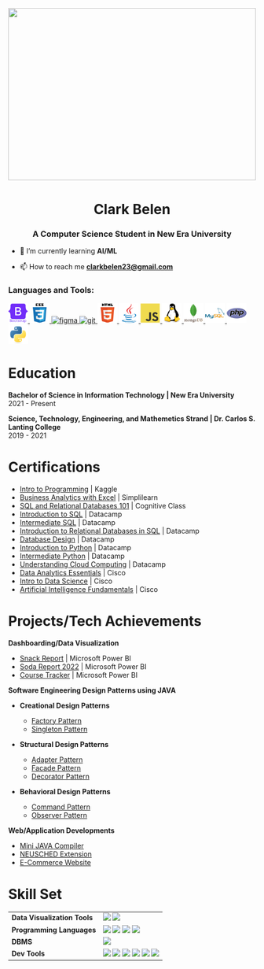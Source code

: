 <div align="center">
  <img src="https://user-images.githubusercontent.com/74038190/213866269-5d00981c-7c98-46d7-8a8e-16f462f15227.gif" width="100%" height="350">
</div>

<h1 align="center">Clark Belen</h1>
<h3 align="center">A Computer Science Student in New Era University</h3>

- 🌱 I’m currently learning **AI/ML**

- 📫 How to reach me **clarkbelen23@gmail.com**


<h3 align="left">Languages and Tools:</h3>
<p align="left"> <a href="https://getbootstrap.com" target="_blank" rel="noreferrer"> <img src="https://raw.githubusercontent.com/devicons/devicon/master/icons/bootstrap/bootstrap-plain-wordmark.svg" alt="bootstrap" width="40" height="40"/> </a> <a href="https://www.w3schools.com/css/" target="_blank" rel="noreferrer"> <img src="https://raw.githubusercontent.com/devicons/devicon/master/icons/css3/css3-original-wordmark.svg" alt="css3" width="40" height="40"/> </a><a href="https://www.figma.com/" target="_blank" rel="noreferrer"> <img src="https://www.vectorlogo.zone/logos/figma/figma-icon.svg" alt="figma" width="40" height="40"/> </a> <a href="https://git-scm.com/" target="_blank" rel="noreferrer"> <img src="https://www.vectorlogo.zone/logos/git-scm/git-scm-icon.svg" alt="git" width="40" height="40"/> </a> <a href="https://www.w3.org/html/" target="_blank" rel="noreferrer"> <img src="https://raw.githubusercontent.com/devicons/devicon/master/icons/html5/html5-original-wordmark.svg" alt="html5" width="40" height="40"/> </a> <a href="https://www.java.com" target="_blank" rel="noreferrer"> <img src="https://raw.githubusercontent.com/devicons/devicon/master/icons/java/java-original.svg" alt="java" width="40" height="40"/> </a> <a href="https://developer.mozilla.org/en-US/docs/Web/JavaScript" target="_blank" rel="noreferrer"> <img src="https://raw.githubusercontent.com/devicons/devicon/master/icons/javascript/javascript-original.svg" alt="javascript" width="40" height="40"/> </a> <a href="https://www.linux.org/" target="_blank" rel="noreferrer"> <img src="https://raw.githubusercontent.com/devicons/devicon/master/icons/linux/linux-original.svg" alt="linux" width="40" height="40"/> </a> <a href="https://www.mongodb.com/" target="_blank" rel="noreferrer"> <img src="https://raw.githubusercontent.com/devicons/devicon/master/icons/mongodb/mongodb-original-wordmark.svg" alt="mongodb" width="40" height="40"/> </a> <a href="https://www.mysql.com/" target="_blank" rel="noreferrer"> <img src="https://raw.githubusercontent.com/devicons/devicon/master/icons/mysql/mysql-original-wordmark.svg" alt="mysql" width="40" height="40"/> </a> <a href="https://www.php.net" target="_blank" rel="noreferrer"> <img src="https://raw.githubusercontent.com/devicons/devicon/master/icons/php/php-original.svg" alt="php" width="40" height="40"/> </a> <a href="https://www.python.org" target="_blank" rel="noreferrer"> <img src="https://raw.githubusercontent.com/devicons/devicon/master/icons/python/python-original.svg" alt="python" width="40" height="40"/> </a>  </p>

# Education
<p align="left"> 
  <b>Bachelor of Science in Information Technology | New Era University</b><br>
  2021 - Present<br>
</p>
<p align="left"> 
  <b>Science, Technology, Engineering, and Mathemetics Strand | Dr. Carlos S. Lanting College</b><br>
  2019 - 2021<br>
</p>

# Certifications
- [Intro to Programming](https://www.kaggle.com/learn/certification/clarkbelen/intro-to-programming) | Kaggle
- [Business Analytics with Excel](https://simpli-web.app.link/e/tEUkbuCRhFb) | Simplilearn
- [SQL and Relational Databases 101](https://courses.cognitiveclass.ai/certificates/cfcab937233942c2a0d1506e048d74ae) | Cognitive Class
- [Introduction to SQL](https://www.datacamp.com/statement-of-accomplishment/course/326cbffc321c6ffb13e06e7489d788e39dd2b5dc?raw=1) | Datacamp
- [Intermediate SQL](https://www.datacamp.com/statement-of-accomplishment/course/a8f1bb017e27172d427400117a01fecdf83156cd?raw=1) | Datacamp
- [Introduction to Relational Databases in SQL](https://www.datacamp.com/statement-of-accomplishment/course/4975acd50b96fe47cc82902480ac90b50918bddf?raw=1) | Datacamp
- [Database Design](https://www.datacamp.com/statement-of-accomplishment/course/38fa3779d8505c6c1556068713bc37ac014a3681?raw=1) | Datacamp
- [Introduction to Python](https://www.datacamp.com/statement-of-accomplishment/course/3d6ae72420f3d7387f5f749676e7b6c562791578?raw=1) | Datacamp
- [Intermediate Python](https://www.datacamp.com/statement-of-accomplishment/course/7d7daf16f1323c1d09e028a65f09e0bd9ab0bbac?raw=1) | Datacamp
- [Understanding Cloud Computing](https://www.datacamp.com/statement-of-accomplishment/course/343d93338e59bb82720d7a14f911024df0daad04?raw=1) | Datacamp
- [Data Analytics Essentials](https://www.credly.com/badges/0f6655a2-e39c-47b1-842e-53657e55dbab/public_url) | Cisco
- [Intro to Data Science](https://www.credly.com/badges/ea8c29ea-3eba-4479-be39-eba936983b42/public_url) | Cisco
- [Artificial Intelligence Fundamentals](https://www.credly.com/badges/fb63b3e6-c3d9-490b-a38d-13534cb9ec03/public_url) | Cisco

# Projects/Tech Achievements
**Dashboarding/Data Visualization**
- [Snack Report](https://app.powerbi.com/view?r=eyJrIjoiNzBjZjUyYzItMDQ1Zi00MmU0LThhMmEtNDNjYTY4ZTA1MjczIiwidCI6IjViM2ExYjdlLThiMjctNDg2NS1iNGNhLThmNmRkM2VhNmI4NiIsImMiOjEwfQ%3D%3D) | Microsoft Power BI
- [Soda Report 2022](https://app.powerbi.com/view?r=eyJrIjoiMWYxZDU2ZWEtNDIxMy00NDkwLTgwZGItZWEyY2JmMWU4ZThlIiwidCI6IjIyM2U0YWM4LTM3YjYtNGQ2Yi1hMjViLWJjNDBiZGEyMjU5NiIsImMiOjEwfQ%3D%3D) | Microsoft Power BI
- [Course Tracker](https://app.powerbi.com/view?r=eyJrIjoiYmE2NjFjOGEtMTU4My00NWExLTkxMWUtNDllYjE2NWQ4OGQ0IiwidCI6IjViM2ExYjdlLThiMjctNDg2NS1iNGNhLThmNmRkM2VhNmI4NiIsImMiOjEwfQ%3D%3D&pageName=1ed59ea7bd9a0cc55216) | Microsoft Power BI

**Software Engineering Design Patterns using JAVA**
- **Creational Design Patterns**
  - [Factory Pattern](https://github.com/ClarkBelen/factoryPattern)
  - [Singleton Pattern](https://github.com/ClarkBelen/singletonPattern)
   
- **Structural Design Patterns**
  - [Adapter Pattern](https://github.com/ClarkBelen/adapterPattern)
  - [Facade Pattern](https://github.com/ClarkBelen/facadePattern)
  - [Decorator Pattern](https://github.com/ClarkBelen/decoratorPattern)

- **Behavioral Design Patterns**
  - [Command Pattern](https://github.com/ClarkBelen/commandPattern)
  - [Observer Pattern](https://github.com/ClarkBelen/observerPattern)
 
**Web/Application Developments**
- [Mini JAVA Compiler](https://github.com/ClarkBelen/MINI-JAVA-COMPILER)
- [NEUSCHED Extension](https://github.com/ClarkBelen/NEUSCHED-Extension-Pack)
- [E-Commerce Website](http://urban-soles.infinityfreeapp.com/?i=1)

# Skill Set
  <table>
    <tr>
      <td><strong>Data Visualization Tools</strong></td>
      <td>
        <a href="https://powerbi.microsoft.com/"><img src="https://img.shields.io/badge/PowerBI-F2C811?style=for-the-badge&logo=power-bi&logoColor=black"/></a>
        <a href="https://www.tableau.com/"><img src="https://img.shields.io/badge/Tableau-E97627?style=for-the-badge&logo=tableau&logoColor=white"/></a>
      </td>
    </tr>
    <tr>
      <td><strong>Programming Languages</strong></td>
      <td>
        <a href="https://www.java.com/"><img src="https://img.shields.io/badge/Java-007396?style=for-the-badge&logo=java&logoColor=white"/></a>
        <a href="https://developer.mozilla.org/en-US/docs/Web/JavaScript"><img src="https://img.shields.io/badge/JavaScript-F7DF1E?style=for-the-badge&logo=javascript&logoColor=black"/></a>
        <a href="https://www.php.net/"><img src="https://img.shields.io/badge/PHP-777BB4?style=for-the-badge&logo=php&logoColor=white"/></a>
        <a href="https://www.python.org/"><img src="https://img.shields.io/badge/Python-3776AB?style=for-the-badge&logo=python&logoColor=white"/></a>
      </td>
    </tr>
    <tr>
      <td><strong>DBMS</strong></td>
      <td>
        <a href="https://www.ibm.com/products/db2"><img src="https://img.shields.io/badge/DB2-0033A0?style=for-the-badge&logo=ibm&logoColor=white"/></a>
      </td>
    </tr>
    <tr>
      <td><strong>Dev Tools</strong></td>
      <td>
        <a href="https://lucidchart.com/"><img src="https://img.shields.io/badge/Lucidchart-FC9E4F?style=for-the-badge&logo=lucidchart&logoColor=black"/></a>
        <a href="https://community.jaspersoft.com/"><img src="https://img.shields.io/badge/JasperSoft-007396?style=for-the-badge&logo=java&logoColor=white"/></a>
        <a href="https://www.eclipse.org/"><img src="https://img.shields.io/badge/Eclipse-2C2255?style=for-the-badge&logo=eclipse&logoColor=white"/></a>
        <a href="https://www.jetbrains.com/idea/"><img src="https://img.shields.io/badge/IntelliJ_IDEA-000000.svg?style=for-the-badge&logo=intellij-idea&logoColor=white"/></a>
        <a href="https://code.visualstudio.com/"><img src="https://img.shields.io/badge/VS%20Code-007ACC?style=for-the-badge&logo=visual-studio-code&logoColor=white"/></a>
        <a href="https://github.com/"><img src="https://img.shields.io/badge/GitHub-181717?style=for-the-badge&logo=github&logoColor=white"/></a>
      </td>
    </tr>
  </table>

